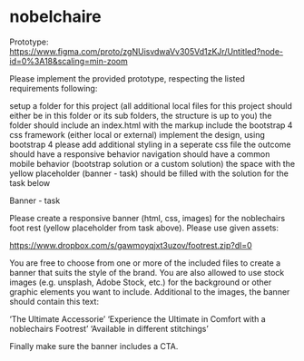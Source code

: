 # nobelchaire


Prototype: https://www.figma.com/proto/zgNUisvdwaVv305Vd1zKJr/Untitled?node-id=0%3A18&scaling=min-zoom



Please implement the provided prototype, respecting the listed requirements following:

setup a folder for this project (all additional local files for this project should either be in this folder or its sub folders, the structure is up to you)
the folder should include an index.html with the markup
include the bootstrap 4 css framework (either local or external)
implement the design, using bootstrap 4
please add additional styling in a seperate css file
the outcome should have a responsive behavior
navigation should have a common mobile behavior (bootstrap solution or a custom solution)
the space with the yellow placeholder (banner - task) should be filled with the solution for the task below


Banner - task


Please create a responsive banner (html, css, images) for the noblechairs foot rest (yellow placeholder from task above). Please use given assets:

https://www.dropbox.com/s/gawmoyqjxt3uzov/footrest.zip?dl=0


You are free to choose from one or more of the included files to create a banner that suits the style of the brand. You are also allowed to use stock images (e.g. unsplash, Adobe Stock, etc.) for the background or other graphic elements you want to include. Additional to the images, the banner should contain this text: 

‘The Ultimate Accessorie’
‘Experience the Ultimate in Comfort with a noblechairs Footrest’
‘Available in different stitchings’

Finally make sure the banner includes a CTA.
